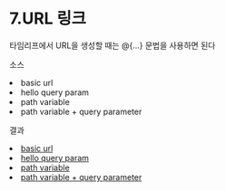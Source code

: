# 7.URL 링크
타임리프에서 URL을 생성할 때는 @{...} 문법을 사용하면 된다

소스
<li><a th:href="@{/hello}">basic url</a></li>
<li><a th:href="@{/hello(param1=${param1}, param2=${param2})}">hello query    param</a></li>
<li><a th:href="@{/hello/{param1}/{param2}(param1=${param1}, param2=${param2})}">path variable</a></li>
<li><a th:href="@{/hello/{param1}(param1=${param1}, param2=${param2})}">path variable + query parameter</a></li>

결과
<li><a href="/hello">basic url</a></li>
<li><a href="/hello?param1=data1&amp;param2=dat2a">hello query    param</a></li>
<li><a href="/hello/data1/dat2a">path variable</a></li>
<li><a href="/hello/data1?param2=dat2a">path variable + query parameter</a></li>
